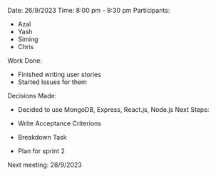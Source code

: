 Date: 26/9/2023 Time: 8:00 pm - 9:30 pm
Participants:
- Azal
- Yash
- Siming
- Chris

Work Done:
- Finished writing user stories
- Started Issues for them

Decisions Made:
- Decided to use MongoDB, Express, React.js, Node.js
Next Steps:

- Write Acceptance Criterions
- Breakdown Task
- Plan for sprint 2

Next meeting: 28/9/2023
